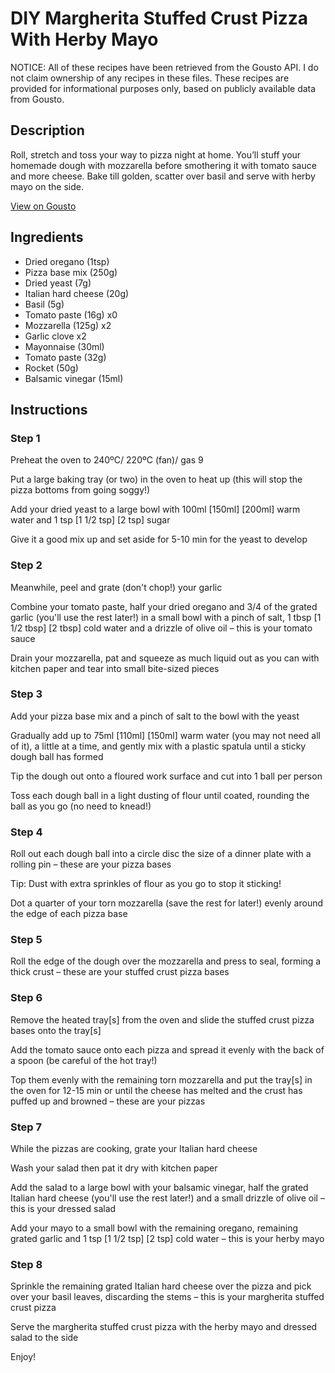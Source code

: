 # DIY Margherita Stuffed Crust Pizza With Herby Mayo

NOTICE: All of these recipes have been retrieved from the Gousto API. I do not claim ownership of any recipes in these files. These recipes are provided for informational purposes only, based on publicly available data from Gousto.

## Description

Roll, stretch and toss your way to pizza night at home. You’ll stuff your homemade dough with mozzarella before smothering it with tomato sauce and more cheese. Bake till golden, scatter over basil and serve with herby mayo on the side. 

[View on Gousto](https://www.gousto.co.uk/recipes/cookbook/diy-margarita-stuffed-crust-pizza-with-herby-mayo)

## Ingredients

- Dried oregano (1tsp)
- Pizza base mix (250g)
- Dried yeast (7g)
- Italian hard cheese (20g)
- Basil (5g)
- Tomato paste (16g) x0
- Mozzarella (125g) x2
- Garlic clove x2
- Mayonnaise (30ml)
- Tomato paste (32g)
- Rocket (50g)
- Balsamic vinegar (15ml)

## Instructions


### Step 1

Preheat the oven to 240ºC/ 220ºC (fan)/ gas 9

Put a large baking tray (or two) in the oven to heat up (this will stop the pizza bottoms from going soggy!)

Add your dried yeast to a large bowl with 100ml <span class="text-purple">[150ml]</span> <span class="text-danger">[200ml] </span>warm water and 1 tsp <span class="text-purple">[1 1/2 tsp]</span> <span class="text-danger">[2 tsp] </span>sugar

Give it a good mix up and set aside for 5-10 min for the yeast to develop


### Step 2

Meanwhile, peel and grate (don't chop!) your garlic

Combine your tomato paste, half your dried oregano and 3/4 of the grated garlic (you'll use the rest later!) in a small bowl with a pinch of salt, 1 tbsp <span class="text-purple">[1 1/2 tbsp]</span> <span class="text-danger">[2 tbsp] </span>cold water and a drizzle of olive oil – this is your tomato sauce

Drain your mozzarella, pat and squeeze as much liquid out as you can with kitchen paper and tear into small bite-sized pieces


### Step 3

Add your pizza base mix and a pinch of salt to the bowl with the yeast

Gradually add up to 75ml <span class="text-purple">[110ml]</span> <span class="text-danger">[150ml] </span>warm water (you may not need all of it), a little at a time, and gently mix with a plastic spatula until a sticky dough ball has formed

Tip the dough out onto a floured work surface and cut into 1 ball per person

Toss each dough ball in a light dusting of flour until coated, rounding the ball as you go (no need to knead!)


### Step 4

Roll out each dough ball into a circle disc the size of a dinner plate with a rolling pin – these are your pizza bases

Tip: Dust with extra sprinkles of flour as you go to stop it sticking!

Dot a quarter of your<span class="text-danger"> </span>torn mozzarella (save the rest for later!) evenly around the edge of each pizza base


### Step 5

Roll the edge of the dough over the mozzarella and press to seal, forming a thick crust – these are your stuffed crust pizza bases


### Step 6

Remove the heated tray[s] from the oven and slide the stuffed crust pizza bases<span class="text-danger"> </span>onto the tray[s]

Add the tomato sauce onto each pizza and spread it evenly with the back of a spoon (be careful of the hot tray!)

Top them evenly with the remaining torn mozzarella and put the tray[s] in the oven for 12-15 min or until the cheese has melted and the crust has puffed up and browned – these are your pizzas


### Step 7

While the pizzas are cooking, grate your Italian hard cheese

Wash your salad then pat it dry with kitchen paper

Add the salad to a large bowl with your balsamic vinegar, half the grated Italian hard cheese (you'll use the rest later!) and a small drizzle of olive oil – this is your dressed salad

Add your mayo to a small bowl with the remaining oregano, remaining grated garlic and 1 tsp <span class="text-purple">[1 1/2 tsp]</span> <span class="text-danger">[2 tsp] </span>cold water – this is your herby mayo

### Step 8

Sprinkle the remaining grated Italian hard cheese over the pizza and pick over your basil leaves, discarding the stems – this is your margherita stuffed crust pizza

Serve the margherita stuffed crust pizza with the herby mayo and dressed salad to the side

Enjoy!

